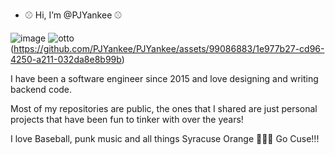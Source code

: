 - ⚾ Hi, I’m @PJYankee ⚾

![image](https://user-images.githubusercontent.com/99086883/221665514-7de8e87a-a667-4472-afe4-0077e5064568.png) ![otto](https://user-images.githubusercontent.com/99086883/230986456-6bd509e1-907d-41ee-8529-f11a84ec94cb.jpg)(https://github.com/PJYankee/PJYankee/assets/99086883/1e977b27-cd96-4250-a211-032da8e8b99b)


I have been a software engineer since 2015 and love designing and writing backend code.  

Most of my repositories are public, the ones that I shared are just personal projects that have been fun to tinker with over the years!

I love Baseball, punk music and all things Syracuse Orange 🍊🍊🍊 Go Cuse!!!

<!---
PJYankee/PJYankee is a ✨ special ✨ repository because its `README.md` (this file) appears on your GitHub profile.
You can click the Preview link to take a look at your changes.
--->
